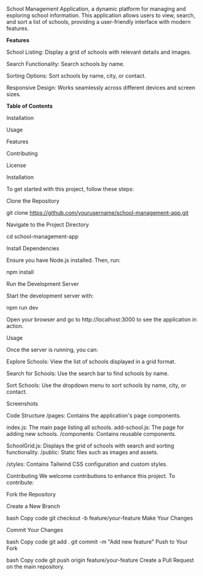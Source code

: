 School Management Application, a dynamic platform for managing and exploring school information. This application allows users to view, search, and sort a list of schools, providing a user-friendly interface with modern features.

**Features**

School Listing: Display a grid of schools with relevant details and images.

Search Functionality: Search schools by name.

Sorting Options: Sort schools by name, city, or contact.

Responsive Design: Works seamlessly across different devices and screen sizes.



**Table of Contents**

Installation

Usage

Features

Contributing

License

Installation

To get started with this project, follow these steps:

Clone the Repository

git clone https://github.com/yourusername/school-management-app.git

Navigate to the Project Directory

cd school-management-app

Install Dependencies

Ensure you have Node.js installed. Then, run:

npm install

Run the Development Server

Start the development server with:

npm run dev

Open your browser and go to http://localhost:3000 to see the application in action.

Usage

Once the server is running, you can:

Explore Schools: View the list of schools displayed in a grid format.

Search for Schools: Use the search bar to find schools by name.

Sort Schools: Use the dropdown menu to sort schools by name, city, or contact.

Screenshots




Code Structure
/pages: Contains the application's page components.

index.js: The main page listing all schools.
add-school.js: The page for adding new schools.
/components: Contains reusable components.

SchoolGrid.js: Displays the grid of schools with search and sorting functionality.
/public: Static files such as images and assets.

/styles: Contains Tailwind CSS configuration and custom styles.

Contributing
We welcome contributions to enhance this project. To contribute:

Fork the Repository

Create a New Branch

bash
Copy code
git checkout -b feature/your-feature
Make Your Changes

Commit Your Changes

bash
Copy code
git add .
git commit -m "Add new feature"
Push to Your Fork

bash
Copy code
git push origin feature/your-feature
Create a Pull Request on the main repository.
